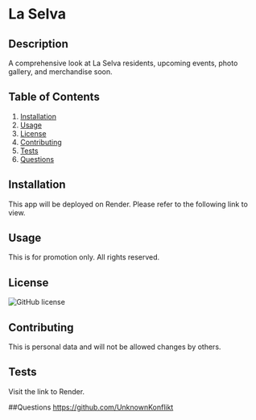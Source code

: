 # La Selva 

## Description
A comprehensive look at La Selva residents, upcoming events, photo gallery, and merchandise soon.

## Table of Contents
1. [Installation](#installation)
2. [Usage](#usage)
3. [License](#license)
4. [Contributing](#contributing)
5. [Tests](#tests)
6. [Questions](#questions)

## Installation
This app will be deployed on Render. Please refer to the following link to view.

## Usage
This is for promotion only. All rights reserved.

## License
![GitHub license](https://img.shields.io/badge/license-MIT-blue.svg)

## Contributing
This is personal data and will not be allowed changes by others.

## Tests
Visit the link to Render.

##Questions
https://github.com/UnknownKonflikt
